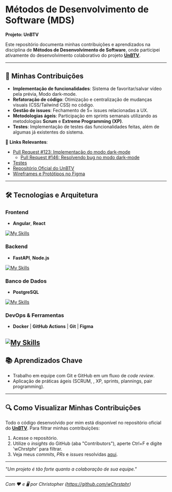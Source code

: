 # Métodos de Desenvolvimento de Software (MDS)  
**Projeto: UnBTV**  

Este repositório documenta minhas contribuições e aprendizados na disciplina de **Métodos de Desenvolvimento de Software**, onde participei ativamente do desenvolvimento colaborativo do projeto **[UnBTV](https://github.com/fga-eps-mds/2024.2-UnB-TV-Frontend)**.  

---

## 📌 Minhas Contribuições   
- **Implementação de funcionalidades**: Sistema de favoritar/salvar vídeo pela prévia, Modo dark-mode.
- **Refatoração de código**: Otimização e centralização de mudanças visuais (CSS/Tailwind CSS) no código.  
- **Gestão de issues**: Fechamento de 5+ issues relacionadas a UX.  
- **Metodologias ágeis**: Participação em sprints semanais utilizando as metodologias **Scrum** e **Extreme Programming (XP)**.  
- **Testes**: Implementação de testes das funcionalidades feitas, além de algumas já existentes do sistema.

🔗 **Links Relevantes**:  
- [Pull Request #123: Implementação do modo dark-mode](https://github.com/fga-eps-mds/2024.2-UnB-TV-Frontend/pull/8)  
    - [Pull Request #146: Resolvendo bug no modo dark-mode](https://github.com/fga-eps-mds/2024.2-UnB-TV-Frontend/pull/9)
- [Testes](https://github.com/fga-eps-mds/2024.2-UnB-TV-Frontend/pull/15)  
- [Repositório Oficial do UnBTV](https://github.com/fga-eps-mds/2024.2-UnB-TV-DOC)  
- [Wireframes e Protótipos no Figma](https://www.figma.com/design/rey8lzHgqOMl6rykN4AdEw/Prot%C3%B3tipos-UnB_TV?node-id=0-1&t=g1OsCW0oH9FEMc5X-1)

---

## 🛠 **Tecnologias e Arquitetura**  
### Frontend  
- **Angular**, **React**

[![My Skills](https://skillicons.dev/icons?i=angular,css,react)](https://skillicons.dev)

### Backend  
- **FastAPI**, **Node.js**

[![My Skills](https://skillicons.dev/icons?i=fastapi,nodejs)](https://skillicons.dev)
### Banco de Dados  
- **PostgreSQL**

[![My Skills](https://skillicons.dev/icons?i=postgres)](https://skillicons.dev)

### DevOps & Ferramentas  
- **Docker** | **GitHub Actions** | **Git** | **Figma**

[![My Skills](https://skillicons.dev/icons?i=docker,githubactions,git,figma&theme=light)](https://skillicons.dev)
---

## 📚 Aprendizados Chave  
- Trabalho em equipe com Git e GitHub em um fluxo de *code review*.  
- Aplicação de práticas ágeis (SCRUM, , XP, sprints, plannings, pair programming).  

---

## 🔍 Como Visualizar Minhas Contribuições  
Todo o código desenvolvido por mim está disponível no repositório oficial do **[UnBTV](link)**. Para filtrar minhas contribuições:  
1. Acesse o repositório.  
2. Utilize o *insights* do GitHub (aba "Contributors"), aperte Ctrl+F e digite 'wChrstphr' para filtrar.  
3. Veja meus *commits*, *PRs* e *issues* resolvidas [aqui](https://github.com/fga-eps-mds/2024.2-UnB-TV-Frontend/pulls?q=is%3Apr+is%3Aclosed).  

--- 

*"Um projeto é tão forte quanto a colaboração de sua equipe."*  

---
*Com ❤️ e 🖥️ por Christopher (https://github.com/wChrstphr)*
